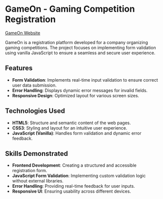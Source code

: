 # GameOn - Gaming Competition Registration  

[GameOn Website](https://vincentwings.github.io/GameOn-website-FR/)  

GameOn is a registration platform developed for a company organizing gaming competitions. The project focuses on implementing form validation using vanilla JavaScript to ensure a seamless and secure user experience.  

## Features  

- **Form Validation**: Implements real-time input validation to ensure correct user data submission.  
- **Error Handling**: Displays dynamic error messages for invalid fields.  
- **Responsive Design**: Optimized layout for various screen sizes.  

## Technologies Used  

- **HTML5**: Structure and semantic content of the web pages.  
- **CSS3**: Styling and layout for an intuitive user experience.  
- **JavaScript (Vanilla)**: Handles form validation and dynamic error feedback.  

## Skills Demonstrated  

- **Frontend Development**: Creating a structured and accessible registration form.  
- **JavaScript Form Validation**: Implementing custom validation logic without external libraries.  
- **Error Handling**: Providing real-time feedback for user inputs.  
- **Responsive UI**: Ensuring usability across different devices.
